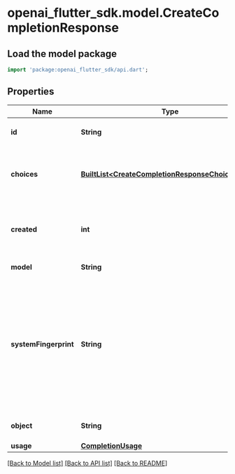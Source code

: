 # openai_flutter_sdk.model.CreateCompletionResponse

## Load the model package
```dart
import 'package:openai_flutter_sdk/api.dart';
```

## Properties
Name | Type | Description | Notes
------------ | ------------- | ------------- | -------------
**id** | **String** | A unique identifier for the completion. | 
**choices** | [**BuiltList&lt;CreateCompletionResponseChoicesInner&gt;**](CreateCompletionResponseChoicesInner.md) | The list of completion choices the model generated for the input prompt. | 
**created** | **int** | The Unix timestamp (in seconds) of when the completion was created. | 
**model** | **String** | The model used for completion. | 
**systemFingerprint** | **String** | This fingerprint represents the backend configuration that the model runs with.  Can be used in conjunction with the `seed` request parameter to understand when backend changes have been made that might impact determinism.  | [optional] 
**object** | **String** | The object type, which is always \"text_completion\" | 
**usage** | [**CompletionUsage**](CompletionUsage.md) |  | [optional] 

[[Back to Model list]](../README.md#documentation-for-models) [[Back to API list]](../README.md#documentation-for-api-endpoints) [[Back to README]](../README.md)



